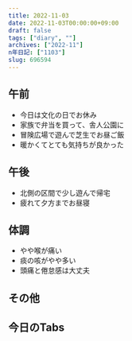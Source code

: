 ```yaml
---
title: 2022-11-03
date: 2022-11-03T00:00:00+09:00
draft: false
tags: ["diary", ""]
archives: ["2022-11"]
n年日記: ["1103"]
slug: 696594
---
```

## 午前
- 今日は文化の日でお休み
- 家族で弁当を買って、舎人公園に
- 冒険広場で遊んで芝生でお昼ご飯
- 暖かくてとても気持ちが良かった
## 午後
- 北側の区間で少し遊んで帰宅
- 疲れて夕方までお昼寝
## 体調
- やや喉が痛い
- 痰の咳がやや多い
- 頭痛と倦怠感は大丈夫
## その他
## 今日のTabs